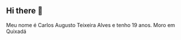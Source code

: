## Hi there 👋

Meu nome é Carlos Augusto Teixeira Alves e tenho 19 anos. Moro em Quixadá

<!--sdasda
